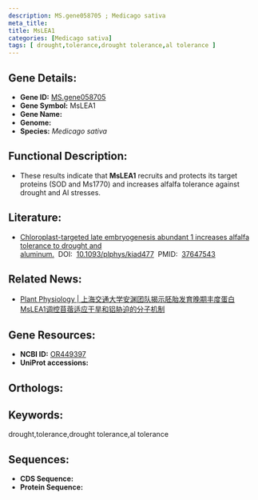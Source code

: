 ```yaml
---
description: MS.gene058705 ; Medicago sativa
meta_title:
title: MsLEA1
categories: [Medicago sativa]
tags: [ drought,tolerance,drought tolerance,al tolerance ]
---
```


## Gene Details:
- **Gene ID:**	[MS.gene058705]()
- **Gene Symbol:** MsLEA1
- **Gene Name:** 
- **Genome:** []()
- **Species:** *Medicago sativa*

## Functional Description:
   - These results indicate that **MsLEA1** recruits and protects its target proteins (SOD and Ms1770) and increases alfalfa tolerance against drought and Al stresses.

## Literature:
   - [Chloroplast-targeted late embryogenesis abundant 1 increases alfalfa tolerance to drought and aluminum.]( https://academic.oup.com/plphys/advance-article/doi/10.1093/plphys/kiad477/7255831)&nbsp;&nbsp;DOI:&nbsp;&nbsp;[10.1093/plphys/kiad477](https://academic.oup.com/plphys/advance-article/doi/10.1093/plphys/kiad477/7255831)&nbsp;&nbsp;PMID:&nbsp;&nbsp;[37647543](https://pubmed.ncbi.nlm.nih.gov/37647543/)

## Related News:
   - [Plant Physiology | 上海交通大学安渊团队揭示胚胎发育晚期丰度蛋白MsLEA1调控苜蓿适应干旱和铝胁迫的分子机制](https://mp.weixin.qq.com/s/gzZMgr8YXc8h5S8RAEEZRg)

## Gene Resources:
- **NCBI ID:** [OR449397](https://www.ncbi.nlm.nih.gov/gene/?term=OR449397)
- **UniProt accessions:** [](https://www.uniprot.org/uniprotkb//entry)

## Orthologs:


## Keywords:
drought,tolerance,drought tolerance,al tolerance

## Sequences:
- **CDS Sequence:**
- **Protein Sequence:**
